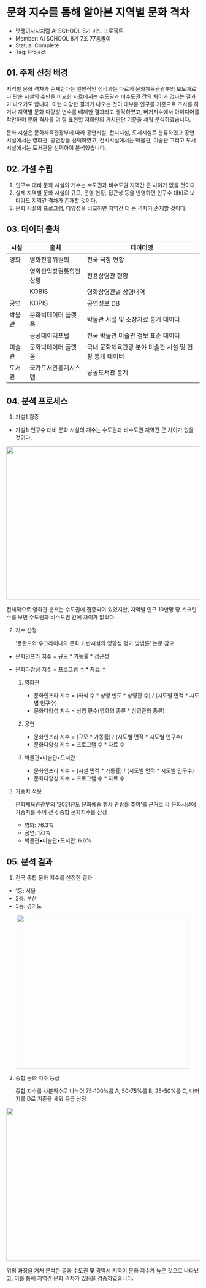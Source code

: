 # 문화 지수를 통해 알아본 지역별 문화 격차
- 멋쟁이사자처럼 AI SCHOOL 8기 미드 프로젝트
- Member: AI SCHOOL 8기 7조 77움돌이
- Status: Complete
- Tag: Project

## 01. 주제 선정 배경
지역별 문화 격차가 존재한다는 일반적인 생각과는 다르게 문화체육관광부의 보도자료나 단순 시설의 수만을 비교한 자료에서는 수도권과 비수도권 간의 차이가 없다는 결과가 나오기도 합니다. 이런 다양한 결과가 나오는 것이 대부분 인구를 기준으로 조사를 하거나 지역별 문화 다양성 변수를 배제한 결과라고 생각하였고, 버거지수에서 아이디어를 착안하여 문화 격차를 더 잘 표현할 저희만의 가치판단 기준을 세워 분석하였습니다.

문화 시설은 문화체육관광부에 따라 공연시설, 전시시설, 도서시설로 분류하였고 공연 시설에서는 영화관, 공연장을 선택하였고, 전시시설에서는 박물관, 미술관 그리고 도서시설에서는 도서관을 선택하여 분석했습니다.

## 02. 가설 수립
1. 인구수 대비 문화 시설의 개수는 수도권과 비수도권 지역간 큰 차이가 없을 것이다.
2. 실제 지역별 문화 시설의 규모, 운영 현황, 접근성 등을 반영하면 인구수 대비로 보더라도 지역간 격차가 존재할 것이다.
3. 문화 시설의 프로그램, 다양성을 비교하면 지역간 더 큰 격차가 존재할 것이다.

## 03. 데이터 출처
|시설|출처|데이터명|
|------|---|---|
|영화|영화진흥위원회|전국 극장 현황|
||영화관입장권통합전산망|전용상영관 현황|
||KOBIS|영화상영관별 상영내역|
|공연|KOPIS|공연정보 DB|
|박물관|문화빅데이터 플랫폼|박물관 시설 및 소장자료 통계 데이터|
||공공데이터포털|전국 박물관 미술관 정보 표준 데이터|
|미술관|문화빅데이터 플랫폼|국내 문화체육관광 분야 미술관 시설 및 현황 통계 데이터|
|도서관|국가도서관통계시스템|공공도서관 통계|

## 04. 분석 프로세스
1. 가설1 검증

 - 가설1: 인구수 대비 문화 시설의 개수는 수도권과 비수도권 지역간 큰 차이가 없을 것이다.
  
 <img src="https://user-images.githubusercontent.com/108817458/222506848-9ab93432-070f-4934-8918-f4cc4209ecf3.png" width="800" height="400"/> 

전체적으로 영화관 분포는 수도권에 집중되어 있었지만, 지역별 인구 10만명 당 스크린수를 보면 수도권과 비수도권 간에 차이가 없었다.


2. 지수 산정

   '폴란드와 우크라이나의 문화 기반시설의 영향성 평가 방법론' 논문 참고
  
- 문화인프라 지수 = 규모 * 가동률 * 접근성
- 문화다앙성 지수 = 프로그램 수 * 자료 수


  1) 영화관
     - 문화인프라 지수 = (좌석 수 * 상영 빈도 * 상영관 수) / (시도별 면적 * 시도별 인구수)
     - 문화다양성 지수 = 상영 편수(영화의 종류 * 상영관의 종류)
  
  2) 공연
     - 문화인프라 지수 = (규모 * 가동률) / (시도별 면적 * 시도별 인구수)
     - 문화다양성 지수 = 프로그램 수 * 자료 수
     
  3) 박물관•미술관•도서관
     - 문화인프라 지수 = (시설 면적 * 가동률) / (시도별 면적 * 시도별 인구수)
     - 문화다양성 지수 = 프로그램 수 * 자료 수


3. 가중치 적용

   문화체육관광부의 '2021년도 문화예술 행사 관람률 추이'를 근거로 각 문화시설에 가중치를 주어 전국 종합 문화지수를 산정
   
   - 영화: 76.3%
   - 공연: 17.1%
   - 박물관•미술관•도서관: 6.6%

## 05. 분석 결과
1. 전국 종합 문화 지수를 산정한 결과
  - 1등: 서울
  - 2등: 부산
  - 3등: 경기도
 
<p align="center"><img src="https://user-images.githubusercontent.com/108817458/222666750-30ab5760-6ec7-4c01-97c1-473bed8ec950.png" width="450" height="400"/></p>

2. 종합 문화 지수 등급

   종합 지수를 사분위수로 나누어 75-100%를 A, 50-75%를 B, 25-50%를 C, 나머지를 D로 기준을 세워 등급 산정

<p align="center"><img src="https://user-images.githubusercontent.com/108817458/222668086-50135621-53e2-4b9c-9c9f-4680167e8568.png" width="600" height="400"/></p>


위의 과정을 거쳐 분석한 결과 수도권 및 광역시 지역이 문화 지수가 높은 것으로 나타났고, 이를 통해 지역간 문화 격차가 있음을 검증하였습니다.
